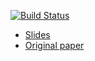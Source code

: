 [![Build Status](https://travis-ci.org/kdmarrett/polysa-review-slides.svg?branch=master)](https://travis-ci.org/kdmarrett/polysa-review-slides)

* [Slides](https://kdmarrett.github.io/polysa-review-slides)
* [Original paper](http://ice-ar.named-data.net/assets/papers/cong2018polysa.pdf)
